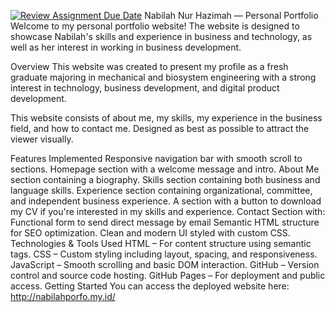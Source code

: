 [![Review Assignment Due Date](https://classroom.github.com/assets/deadline-readme-button-22041afd0340ce965d47ae6ef1cefeee28c7c493a6346c4f15d667ab976d596c.svg)](https://classroom.github.com/a/akoVEwkh)
Nabilah Nur Hazimah — Personal Portfolio
Welcome to my personal portfolio website! The website is designed to showcase Nabilah's skills and experience in business and technology, as well as her interest in working in business development.

Overview
This website was created to present my profile as a fresh graduate majoring in mechanical and biosystem engineering with a strong interest in technology, business development, and digital product development.

This website consists of about me, my skills, my experience in the business field, and how to contact me. Designed as best as possible to attract the viewer visually.

Features Implemented
Responsive navigation bar with smooth scroll to sections.
Homepage section with a welcome message and intro.
About Me section containing a biography.
Skills section containing both business and language skills.
Experience section containing organizational, committee, and independent business experience.
A section with a button to download my CV if you're interested in my skills and experience.
Contact Section with:
Functional form to send direct message by email
Semantic HTML structure for SEO optimization.
Clean and modern UI styled with custom CSS.
Technologies & Tools Used
HTML – For content structure using semantic tags.
CSS – Custom styling including layout, spacing, and responsiveness.
JavaScript – Smooth scrolling and basic DOM interaction.
GitHub – Version control and source code hosting.
GitHub Pages – For deployment and public access.
Getting Started
You can access the deployed website here: http://nabilahporfo.my.id/
